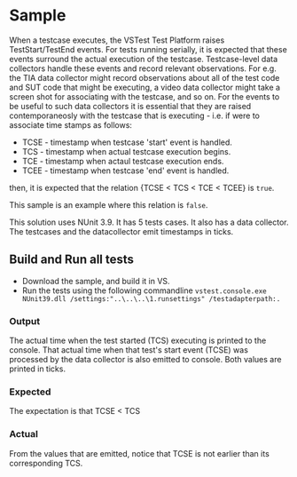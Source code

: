 # Sample
When a testcase executes, the VSTest Test Platform raises TestStart/TestEnd events. For tests running serially, it is expected that these events surround the actual execution of the testcase. Testcase-level data collectors handle these events and record relevant observations. For e.g. the TIA data collector might record observations about all of the test code and SUT code that might be executing, a video data collector might take a screen shot for associating with the testcase, and so on. For the events to be useful to such data collectors it is essential that they are raised contemporaneosly with the testcase that is executing - i.e. if were to associate time stamps as follows:
- TCSE - timestamp when testcase 'start' event is handled.
- TCS - timestamp when actual testcase execution begins.
- TCE - timestamp when actaul testcase execution ends.
- TCEE - timestamp when testcase 'end' event is handled.

then, it is expected that the relation {TCSE < TCS < TCE < TCEE} is ```true```.

This sample is an example where this relation is ```false```. 

This solution uses NUnit 3.9. It has 5 tests cases. It also has a data collector. The testcases and the datacollector emit timestamps in ticks.

## Build and Run all tests
- Download the sample, and build it in VS.
- Run the tests using the following commandline ```vstest.console.exe NUnit39.dll /settings:"..\..\..\1.runsettings" /testadapterpath:.```

### Output
The actual time when the test started (TCS) executing is printed to the console. That actual time when that test's start event (TCSE) was processed by the data collector is also emitted to console. Both values are printed in ticks.

### Expected
The expectation is that TCSE < TCS

### Actual
From the values that are emitted, notice that TCSE is not earlier than its corresponding TCS.
